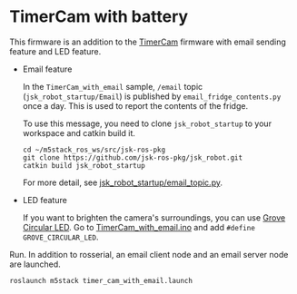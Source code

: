 # TimerCam with battery

This firmware is an addition to the [TimerCam](https://github.com/jsk-ros-pkg/jsk_3rdparty/tree/master/m5stack_ros/sketches/TimerCam) firmware with email sending feature and LED feature.

- Email feature

    In the `TimerCam_with_email` sample, `/email` topic (`jsk_robot_startup/Email`) is published by `email_fridge_contents.py` once a day. This is used to report the contents of the fridge.

    To use this message, you need to clone `jsk_robot_startup` to your workspace and catkin build it.

    ```
    cd ~/m5stack_ros_ws/src/jsk-ros-pkg
    git clone https://github.com/jsk-ros-pkg/jsk_robot.git
    catkin build jsk_robot_startup
    ```

    For more detail, see [jsk_robot_startup/email_topic.py](https://github.com/jsk-ros-pkg/jsk_robot/tree/master/jsk_robot_common/jsk_robot_startup#scriptsemail_topicpy).

- LED feature

    If you want to brighten the camera's surroundings, you can use [Grove Circular LED](https://wiki.seeedstudio.com/Grove-Circular_LED/).
    Go to [TimerCam_with_email.ino](https://github.com/jsk-ros-pkg/jsk_3rdparty/tree/master/m5stack_ros/sketches/TimerCam_with_email/TimerCam_with_email.ino) and add `#define GROVE_CIRCULAR_LED`.


Run. In addition to rosserial, an email client node and an email server node are launched.

```
roslaunch m5stack timer_cam_with_email.launch
```
